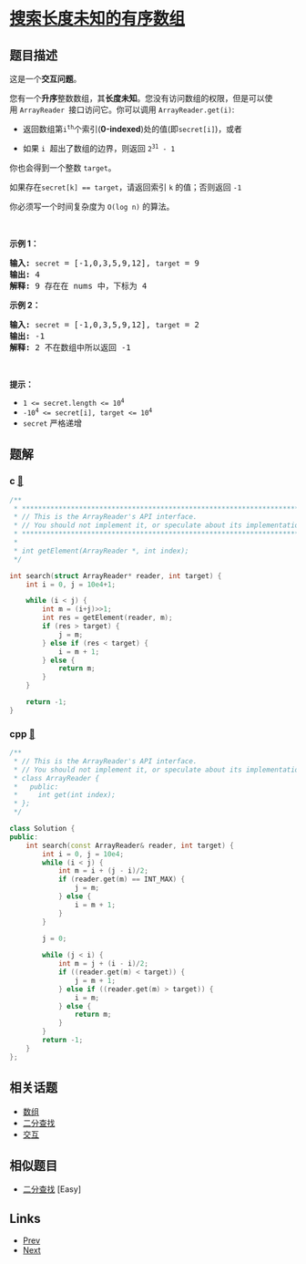 
# [搜索长度未知的有序数组](https://leetcode-cn.com/problems/search-in-a-sorted-array-of-unknown-size)

## 题目描述

<p>这是一个<strong>交互问题</strong>。</p>

<p>您有一个<strong>升序</strong>整数数组，其<strong>长度未知</strong>。您没有访问数组的权限，但是可以使用&nbsp;<code>ArrayReader&nbsp;</code>接口访问它。你可以调用&nbsp;<code>ArrayReader.get(i)</code>:</p>

<ul>
	<li>
	<p>返回数组第<code>i<sup>th</sup></code>个索引(<strong>0-indexed</strong>)处的值(即<code>secret[i]</code>)，或者</p>
	</li>
	<li>
	<p>如果&nbsp;<code>i</code>&nbsp; 超出了数组的边界，则返回&nbsp;<code>2<sup>31</sup>&nbsp;- 1</code></p>
	</li>
</ul>

<p>你也会得到一个整数 <code>target</code>。</p>

<p>如果存在<code>secret[k] == target</code>，请返回索引&nbsp;<code>k</code>&nbsp;的值；否则返回&nbsp;<code>-1</code></p>

<p>你必须写一个时间复杂度为&nbsp;<code>O(log n)</code>&nbsp;的算法。</p>

<p>&nbsp;</p>

<p><strong>示例 1：</strong></p>

<pre>
<strong>输入:</strong> <code>secret</code> = [-1,0,3,5,9,12], <code>target</code> = 9
<strong>输出:</strong> 4
<strong>解释:</strong> 9 存在在 nums 中，下标为 4
</pre>

<p><strong>示例 2：</strong></p>

<pre>
<strong>输入:</strong> <code>secret</code> = [-1,0,3,5,9,12], <code>target</code> = 2
<strong>输出:</strong> -1
<strong>解释:</strong> 2 不在数组中所以返回 -1</pre>

<p>&nbsp;</p>

<p><strong>提示：</strong></p>

<ul>
	<li><code>1 &lt;= secret.length &lt;= 10<sup>4</sup></code></li>
	<li><code>-10<sup>4</sup>&nbsp;&lt;= secret[i], target &lt;= 10<sup>4</sup></code></li>
	<li><code>secret</code>&nbsp;严格递增</li>
</ul>


## 题解

### c [🔗](search-in-a-sorted-array-of-unknown-size.c) 
```c
/**
 * *********************************************************************
 * // This is the ArrayReader's API interface.
 * // You should not implement it, or speculate about its implementation
 * *********************************************************************
 *
 * int getElement(ArrayReader *, int index);
 */

int search(struct ArrayReader* reader, int target) {
    int i = 0, j = 10e4+1;

    while (i < j) {
        int m = (i+j)>>1;
        int res = getElement(reader, m);
        if (res > target) {
            j = m;
        } else if (res < target) {
            i = m + 1;
        } else {
            return m;
        }
    }

    return -1;    
}
```
### cpp [🔗](search-in-a-sorted-array-of-unknown-size.cpp) 
```cpp
/**
 * // This is the ArrayReader's API interface.
 * // You should not implement it, or speculate about its implementation
 * class ArrayReader {
 *   public:
 *     int get(int index);
 * };
 */

class Solution {
public:
    int search(const ArrayReader& reader, int target) {
        int i = 0, j = 10e4;
        while (i < j) {
            int m = i + (j - i)/2;
            if (reader.get(m) == INT_MAX) {
                j = m;
            } else {
                i = m + 1;
            }
        }
        
        j = 0;

        while (j < i) {
            int m = j + (i - i)/2;
            if ((reader.get(m) < target)) {
                j = m + 1;
            } else if ((reader.get(m) > target)) {
                i = m;
            } else {
                return m;
            }
        }
        return -1;
    }
};
```


## 相关话题

- [数组](../../tags/array.md) 
- [二分查找](../../tags/binary-search.md) 
- [交互](../../tags/interactive.md) 


## 相似题目

- [二分查找](../binary-search/README.md)  [Easy] 


## Links

- [Prev](../search-in-a-binary-search-tree/README.md) 
- [Next](../kth-largest-element-in-a-stream/README.md) 

